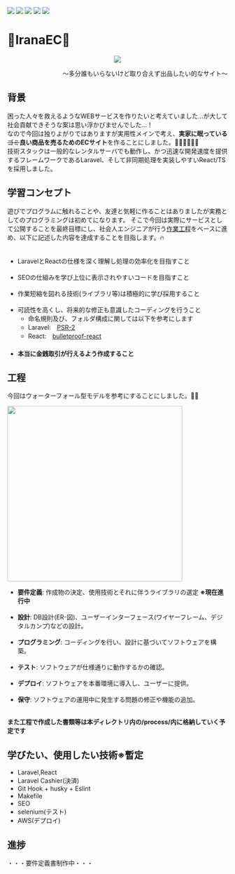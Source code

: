 <p><img src="https://img.shields.io/badge/-Docker-1488C6.svg?logo=docker&style=plastic">
<img src="https://img.shields.io/badge/-Laravel-E74430.svg?logo=laravel&style=plastic">
<img src="https://img.shields.io/badge/-React-61DAFB.svg?logo=react&style=plastic">
<img src="https://img.shields.io/badge/-Typescript-007ACC.svg?logo=typescript&style=plastic">
<img src="https://img.shields.io/badge/-Sass-CC6699.svg?logo=sass&style=plastic"></p>

<h1>🚫IranaEC🚫</h1>
<p align="center"><img src="https://github.com/user-attachments/assets/ca332b5c-9256-4dd7-9e30-60eaa5bef5e4"/></p>
<p align="right">～多分誰もいらないけど取り合えず出品したい的なサイト～</p>

<h2>背景</h2>
<p>困った人々を救えるようなWEBサービスを作りたいと考えていました…が大して社会貢献できそうな案は思い浮かびませんでした…！<br/>
なので今回は独りよがりではありますが実用性メインで考え、<b>実家に眠っている</b><s>ゴミ</s><b>良い商品を売るためのECサイト</b>を作ることにしました。💪💪💪💪💪💪<br/>
技術スタックは一般的なレンタルサーバでも動作し、かつ迅速な開発速度を提供するフレームワークであるLaravel、そして非同期処理を実装しやすいReact/TSを採用しました。
</p>

<h2>学習コンセプト</h2>
<p>遊びでプログラムに触れることや、友達と気軽に作ることはありましたが実務としてのプログラミングは初めてになります。
そこで今回は実際にサービスとして公開することを最終目標にし、社会人エンジニアが行う<a href="#process">作業工程</a>をベースに進め、以下に記述した内容を達成することを目指します。🔥</p>

<ul>
　<li>LaravelとReactの仕様を深く理解し処理の効率化を目指すこと</li><br/>
  <li>SEOの仕組みを学び上位に表示されやすいコードを目指すこと</li><br/>
  <li>作業短縮を図れる技術(ライブラリ等)は積極的に学び採用すること</li><br/>
  <li>可読性を高くし、将来的な修正も意識したコーディングを行うこと<br/>
    <ul>
      <li>命名規則及び、フォルダ構成に関しては以下を参考にします</li>
      <li>Laravel:　<a href="https://www.php-fig.org/psr/psr-2/">PSR-2</a></li>
      <li>React:　<a href="https://github.com/alan2207/bulletproof-react">bulletproof-react</a></li>
    </ul>
  </li>
　<li><b>本当に金銭取引が行えるよう作成すること</b></li>
</ul>

<h2 id="process">工程</h2>
<p>今回はウォーターフォール型モデルを参考にすることにしました。🏋️‍♂️</p>
<p><img src="[https://dx-king.designone.jp/media/8d7xuWFWxs4WP6rt284T1kX4cKh4TekELu7I7JN1.jpeg](https://github.com/AkihiroKageyama1999/IranaEC/issues/1#issue-2451799346)" width="400"/></p>

<ul>
<li><b>要件定義</b>: 作成物の決定、使用技術とそれに伴うライブラリの選定 <b>※現在進行中</b></li><br/>
<li><b>設計</b>: DB設計(ER-図)、ユーザーインターフェース(ワイヤーフレーム、デジタルカンプ)などの設計。</li><br/>
<li><b>プログラミング</b>: コーディングを行い、設計に基づいてソフトウェアを構築。</li><br/>
<li><b>テスト</b>: ソフトウェアが仕様通りに動作するかの確認。</li><br/>
<li><b>デプロイ</b>: ソフトウェアを本番環境に導入し、ユーザーに提供。</li><br/>
<li><b>保守</b>: ソフトウェアの運用中に発生する問題の修正や機能の追加。</li><br/>
</ul>

<p><b>また工程で作成した書類等は本ディレクトリ内の/process/内に格納していく予定です</b></p>

<h2>学びたい、使用したい技術※暫定</h2>
<ul>
  <li>Laravel,React</li>
  <li>Laravel Cashier(決済)</li>
  <li>Git Hook + husky + Eslint</li>
  <li>Makefile</li>
  <li>SEO</li>
  <li>selenium(テスト)</li>
  <li>AWS(デプロイ)</li>
</ul>

<h2>進捗</h2>
<p>・・・要件定義書制作中・・・</p>
